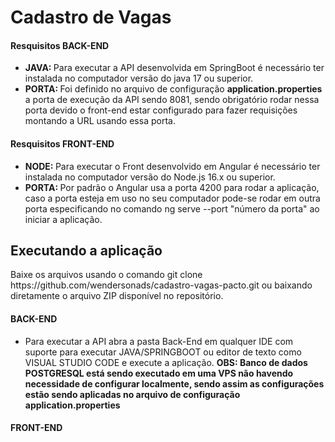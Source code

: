<h1>Cadastro de Vagas</h1>
<h4>Resquisitos BACK-END</h4>
<ul>
<li><b>JAVA: </b> Para executar a API desenvolvida em SpringBoot é necessário ter instalada no computador versão do java 17 ou superior.</li>
<li><b>PORTA: </b> Foi definido no arquivo de configuração <strong>application.properties</strong> a porta de execução da API sendo 8081, sendo obrigatório rodar nessa porta devido o front-end estar configurado para fazer requisições montando a URL usando essa porta.</li>
</ul>
<h4>Resquisitos FRONT-END</h4>
<ul>
<li><b>NODE: </b> Para executar o Front desenvolvido em Angular é necessário ter instalada no computador versão do Node.js 16.x ou superior.</li>
<li><b>PORTA: </b> Por padrão o Angular usa a porta 4200 para rodar a aplicação, caso a porta esteja em uso no seu computador pode-se rodar em outra porta especificando no comando ng serve --port "número da porta" ao iniciar a aplicação.</li>
</ul>
<h2>Executando a aplicação</h2>
<p> Baixe os arquivos usando o comando git clone https://github.com/wendersonads/cadastro-vagas-pacto.git ou baixando diretamente o arquivo ZIP disponível no repositório.</p>
<h4>BACK-END</h4>
<ul>
<li> Para executar a API abra a pasta Back-End em qualquer IDE com suporte  para executar JAVA/SPRINGBOOT ou editor de texto como VISUAL STUDIO CODE e execute a aplicação. <b>OBS: Banco de dados POSTGRESQL está sendo executado em uma VPS não havendo necessidade de configurar localmente, sendo assim as configurações estão sendo aplicadas no arquivo de configuração application.properties</b>
</ul>
<h4>FRONT-END</h4>









